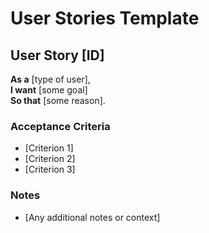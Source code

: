 # User Stories Template

## User Story [ID]
**As a** [type of user],  
**I want** [some goal]  
**So that** [some reason].

### Acceptance Criteria
- [Criterion 1]
- [Criterion 2]
- [Criterion 3]

### Notes
- [Any additional notes or context]